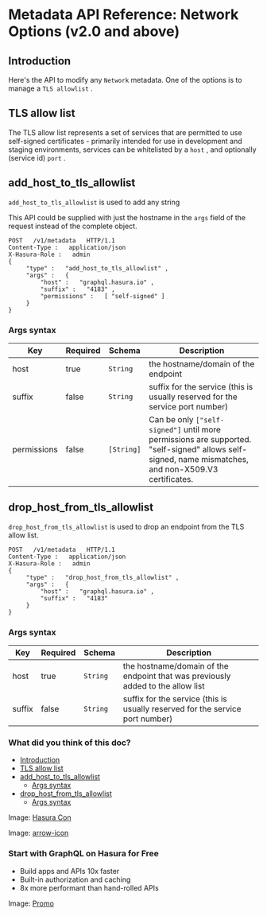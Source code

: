 # Metadata API Reference: Network Options (v2.0 and above)

## Introduction​

Here's the API to modify any `Network` metadata. One of the options is
to manage a `TLS allowlist` .

## TLS allow list​

The TLS allow list represents a set of services that are permitted to use
self-signed certificates - primarily intended for use in development and
staging environments, services can be whitelisted by a `host` , and
optionally (service id) `port` .

## add_host_to_tls_allowlist​

 `add_host_to_tls_allowlist` is used to add any string

This API could be supplied with just the hostname in the `args` field of
the request instead of the complete object.

```
POST   /v1/metadata   HTTP/1.1
Content-Type :   application/json
X-Hasura-Role :   admin
{
     "type" :   "add_host_to_tls_allowlist" ,
     "args" :   {
         "host" :   "graphql.hasura.io" ,
         "suffix" :   "4183" ,
         "permissions" :   [ "self-signed" ]
     }
}
```

### Args syntax​

| Key | Required | Schema | Description |
|---|---|---|---|
| host | true |  `String`  | the hostname/domain of the endpoint |
| suffix | false |  `String`  | suffix for the service (this is usually reserved for the service port number) |
| permissions | false |  `[String]`  | Can be only `["self-signed"]` until more permissions are supported. "self-signed" allows self-signed, name mismatches, and non-X509.V3 certificates. |


## drop_host_from_tls_allowlist​

 `drop_host_from_tls_allowlist` is used to drop an endpoint from the TLS allow list.

```
POST   /v1/metadata   HTTP/1.1
Content-Type :   application/json
X-Hasura-Role :   admin
{
     "type" :   "drop_host_from_tls_allowlist" ,
     "args" :   {
         "host" :   "graphql.hasura.io" ,
         "suffix" :   "4183"
     }
}
```

### Args syntax​

| Key | Required | Schema | Description |
|---|---|---|---|
| host | true |  `String`  | the hostname/domain of the endpoint that was previously added to the allow list |
| suffix | false |  `String`  | suffix for the service (this is usually reserved for the service port number) |


### What did you think of this doc?

- [ Introduction ](https://hasura.io/docs/latest/api-reference/metadata-api/network/#metadata-add-host-to-tls-allowlist/#introduction)
- [ TLS allow list ](https://hasura.io/docs/latest/api-reference/metadata-api/network/#metadata-add-host-to-tls-allowlist/#tls-allow-list)
- [ add_host_to_tls_allowlist ](https://hasura.io/docs/latest/api-reference/metadata-api/network/#metadata-add-host-to-tls-allowlist/#metadata-add-host-to-tls-allowlist)
    - [ Args syntax ](https://hasura.io/docs/latest/api-reference/metadata-api/network/#metadata-add-host-to-tls-allowlist/#add-host-to-tls-allowlist-syntax)
- [ drop_host_from_tls_allowlist ](https://hasura.io/docs/latest/api-reference/metadata-api/network/#metadata-add-host-to-tls-allowlist/#metadata-drop-host-from-tls-allowlist)
    - [ Args syntax ](https://hasura.io/docs/latest/api-reference/metadata-api/network/#metadata-add-host-to-tls-allowlist/#drop-host-from-tls-allowlist-syntax)


Image: [ Hasura Con ](https://res.cloudinary.com/dh8fp23nd/image/upload/v1686154570/hasura-con-2023/has-con-light-date_r2a2ud.png)

Image: [ arrow-icon ](https://res.cloudinary.com/dh8fp23nd/image/upload/v1683723549/main-web/chevron-right_ldbi7d.png)

### Start with GraphQL on Hasura for Free

- Build apps and APIs 10x faster
- Built-in authorization and caching
- 8x more performant than hand-rolled APIs


Image: [ Promo ](https://hasura.io/docs/assets/images/hasura-free-ff60e409244e0ea12b5a3045d1a9096b.png)